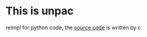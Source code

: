 # This is unpac
reimpl for python code, the [source code](https://github.com/ilyakurdyukov/spreadtrum_flash) is written by c

